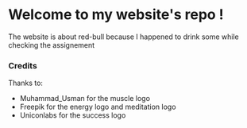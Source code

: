 # Welcome to my website's repo !
The website is about red-bull because I happened to drink some while checking the assignement

### Credits
Thanks to:
- Muhammad_Usman for the muscle logo
- Freepik for the energy logo and meditation logo
- Uniconlabs for the success logo
